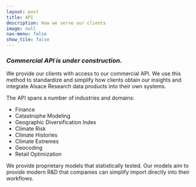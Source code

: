 ```yaml
---
layout: post
title: API
description: How we serve our clients
image: null
nav-menu: false
show_tile: false
---
```


### *Commercial API is under construction.*

We provide our clients with access to our commercial API.  We use this method to standardize and simplify how clients obtain our insights and integrate Alsace Research data products into their own systems.

The API spans a number of industries and domains:
* Finance
* Catastrophe Modeling
* Geographic Diversification Index
* Climate Risk
* Climate Histories
* Climate Extremes 
* Geocoding
* Retail Optimization

We provide proprietary models that statistically tested.  Our models aim to provide modern R&D that companies can simplify import directly into their workflows.


